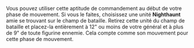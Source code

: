 Vous pouvez utiliser cette aptitude de commandement au début de votre phase de mouvement. Si vous le faites, choisissez une unité **Nighthaunt** amie se trouvant sur le champ de bataille. Retirez cette unité du champ de bataille et placez-la entièrement à 12" ou moins de votre général et à plus de 9" de toute figurine ennemie. Cela compte comme son mouvement pour cette phase de mouvement. 